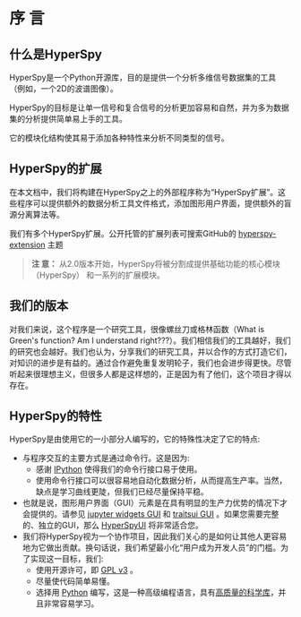 # 序  言



## 什么是HyperSpy

HyperSpy是一个Python开源库，目的是提供一个分析多维信号数据集的工具（例如，一个2D的波谱图像）。

HyperSpy的目标是让单一信号和复合信号的分析更加容易和自然，并为多为数据集的分析提供简单易上手的工具。

它的模块化结构使其易于添加各种特性来分析不同类型的信号。



## HyperSpy的扩展

在本文档中，我们将构建在HyperSpy之上的外部程序称为“HyperSpy扩展”。这些程序可以提供额外的数据分析工具文件格式，添加图形用户界面，提供额外的盲源分离算法等。

我们有多个HyperSpy扩展。公开托管的扩展列表可搜索GitHub的 [hyperspy-extension](https://github.com/topics/hyperspy-extension) 主题

> **注  意：**
> 从2.0版本开始，HyperSpy将被分割成提供基础功能的核心模块（HyperSpy）
> 和一系列的扩展模块。



## 我们的版本

对我们来说，这个程序是一个研究工具，很像螺丝刀或格林函数（What is Green's function? Am I understand right???）。我们相信我们的工具越好，我们的研究也会越好。我们也认为，分享我们的研究工具，并以合作的方式打造它们，对知识的进步是有益的。通过合作避免重复发明轮子，我们也会进步得更快。尽管听起来很理想主义，但很多人都是这样想的，正是因为有了他们，这个项目才得以存在。



## HyperSpy的特性

HyperSpy是由使用它的一小部分人编写的，它的特殊性决定了它的特点:

- 与程序交互的主要方式是通过命令行。这是因为:
  - 感谢 [IPython](http://ipython.org/) 使得我们的命令行接口易于使用。
  - 使用命令行接口可以很容易地自动化数据分析，从而提高生产率。当然，缺点是学习曲线更陡，但我们已经尽量保持平稳。
- 也就是说，图形用户界面（GUI）元素是在具有明显的生产力优势的情况下才会提供的。请参见 [jupyter widgets GUI](https://github.com/hyperspy/hyperspy_gui_ipywidgets) 和 [traitsui GUI](https://github.com/hyperspy/hyperspy_gui_traitsui) 。如果您需要完整的、独立的GUI，那么 [HyperSpyUI](http://hyperspy.org/hyperspyUI/) 将非常适合您。
- 我们将HyperSpy视为一个协作项目，因此我们关心的是如何让其他人更容易地为它做出贡献。换句话说，我们希望最小化“用户成为开发人员”的门槛。为了实现这一目标，我们:
  - 使用开源许可，即 [GPL v3](http://www.gnu.org/licenses/gpl-3.0-standalone.html) 。
  - 尽量使代码简单易懂。
  - 选择用 [Python](http://www.python.org/) 编写，这是一种高级编程语言，具有[高质量的科学库](http://www.scipy.org/)，并且非常容易学习。
